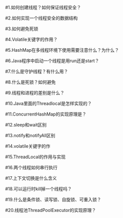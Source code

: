 #1.如何创建线程？如何保证线程安全？

#2.如何实现一个线程安全的数据结构

#3.如何避免死锁

#4.Volatile关键字的作用？

#5.HashMap在多线程环境下使用需要注意什么？为什么？

#6.Java程序中启动一个线程是用run还是start？

#7.什么是守护线程？有什么用？

#8.什么是死锁？如何避免

#9.线程和进程的差别是什么？

#10.Java里面的Threadlocal是怎样实现的？

#11.ConcurrentHashMap的实现原理是？

#12.sleep和wait区别

#13.notify和notifyAll区别

#14.volatile关键字的作

#15.ThreadLocal的作用与实现

#16.两个线程如何串行执行

#17.上下文切换是什么含义

#18.可以运行时kill掉一个线程吗？

#19.什么是条件锁、读写锁、自旋锁、可重入锁？

#20.线程池ThreadPoolExecutor的实现原理？